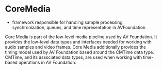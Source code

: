 # CoreMedia

* framework responsible for handling sample processing, synchronization, queues, and time representation in AVFoundation.

Core Media is part of the low-level media pipeline used by AV Foundation. It
provides the low-level data types and interfaces needed for working with
audio samples and video frames. Core Media additionally provides the timing
model used by AV Foundation based around the CMTime data type. CMTime, and
its associated data types, are used when working with time-based operations
in AV Foundation.